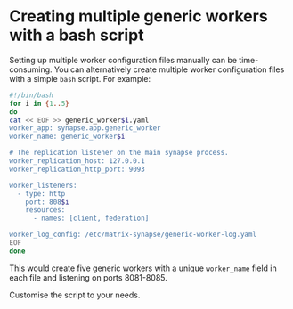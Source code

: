 # Creating multiple generic workers with a bash script

Setting up multiple worker configuration files manually can be time-consuming.
You can alternatively create multiple worker configuration files with a simple `bash` script. For example:

```sh
#!/bin/bash
for i in {1..5}
do
cat << EOF >> generic_worker$i.yaml
worker_app: synapse.app.generic_worker
worker_name: generic_worker$i

# The replication listener on the main synapse process.
worker_replication_host: 127.0.0.1
worker_replication_http_port: 9093

worker_listeners:
  - type: http
    port: 808$i
    resources:
      - names: [client, federation]

worker_log_config: /etc/matrix-synapse/generic-worker-log.yaml
EOF
done
```

This would create five generic workers with a unique `worker_name` field in each file and listening on ports 8081-8085.

Customise the script to your needs.
